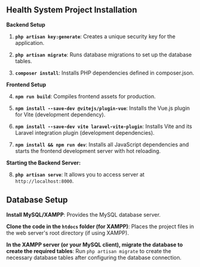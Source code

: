 ## Health System Project Installation

**Backend Setup**

1.  **`php artisan key:generate`**:
     Creates a unique security key for the application.

2.  **`php artisan migrate`**:
    Runs database migrations to set up the database tables.

3.  **`composer install`**:
    Installs PHP dependencies defined in composer.json.

**Frontend Setup**

4.  **`npm run build`**:
    Compiles frontend assets for production.

5.  **`npm install --save-dev @vitejs/plugin-vue`**:
    Installs the Vue.js plugin for Vite (development dependency).

6.  **`npm install --save-dev vite laravel-vite-plugin`**:
    Installs Vite and its Laravel integration plugin (development dependencies).
7.  **`npm install && npm run dev`**:
    Installs all JavaScript dependencies and starts the frontend development server with hot reloading.

**Starting the Backend Server:**

8.  **`php artisan serve`**:
   It allows you to access server at `http://localhost:8000`.

## Database Setup

**Install MySQL/XAMPP**:
    Provides the MySQL database server.

**Clone the code in the `htdocs` folder (for XAMPP)**:
 Places the project files in the web server's root directory (if using XAMPP).

**In the XAMPP server (or your MySQL client), migrate the database to create the required tables**:
Run `php artisan migrate` to create the necessary database tables after configuring the database connection.
